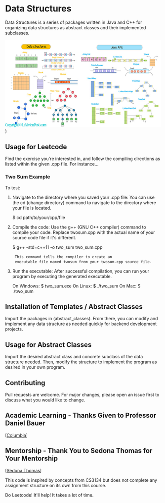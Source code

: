 # Data Structures

Data Structures is a series of packages written in Java and C++ for organizing 
data structures as abstract classes and their implemented subclasses.

![Data Structures](images/data_structs_image_1.jpeg))

## Usage for Leetcode

Find the exercise you're interested in, and follow the compiling directions as 
listed within the given .cpp file. For instance...

### Two Sum Example

To test:

1. Navigate to the directory where you saved your .cpp file: 
You can use the cd (change directory) command to navigate to 
the directory where your file is located.

    $ cd path/to/your/cpp/file

2. Compile the code: Use the g++ (GNU C++ compiler) command to compile your code. 
Replace twosum.cpp with the actual name of your source code file if it's different.

    $ g++ -std=c++11 -o two_sum two_sum.cpp

        This command tells the compiler to create an 
        executable file named twosum from your twosum.cpp source file.

3. Run the executable: After successful compilation, 
you can run your program by executing the generated executable.

    On Windows: $ two_sum.exe
    On Linux: $ ./two_sum
    On Mac: $ ./two_sum

## Installation of Templates / Abstract Classes

Import the packages in (abstract_classes). From there, you can modify and 
implement any data structure as needed quickly for backend development projects. 

## Usage for Abstract Classes

Import the desired abstract class and concrete subclass of the data structure 
needed. Then, modify the structure to implement the program as desired in 
your own program.

## Contributing

Pull requests are welcome. For major changes, please open an issue first
to discuss what you would like to change.

## Academic Learning - Thanks Given to Professor Daniel Bauer

[[Columbia](http://www.cs.columbia.edu/~bauer/cs3134-f15/index.html)]

## Mentorship - Thank You to Sedona Thomas for Your Mentorship

[[Sedona Thomas](http://www.columbia.edu/~snt2127/)]

This code is inspired by concepts from CS3134 but does not complete any 
assignment structure on its own from this course.

Do Leetcode! It'll help! It takes a lot of time.
